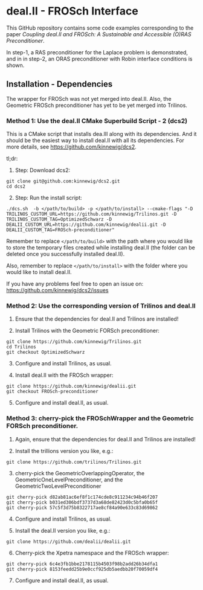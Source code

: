 # deal.II - FROSch Interface

This GitHub repository contains some code examples corresponding to the paper *Coupling deal.II and FROSch: A Sustainable and Accessible
(O)RAS Preconditioner*.

In step-1, a RAS preconditioner for the Laplace problem is demonstrated, and in in step-2, an ORAS preconditioner with Robin interface conditions is shown.

## Installation - Dependencies
The wrapper for FROSch was not yet merged into deal.II. Also, the Geometric FROSch preconditioner has yet to be yet merged into Trilinos. 

### Method 1: Use the deal.II CMake Superbuild Script - 2 (dcs2)
This is a CMake script that installs dea.lII along with its dependencies. And it should be the easiest way to install deal.II with all its dependencies. For more details, see https://github.com/kinnewig/dcs2.

tl;dr:
1. Step: Download dcs2:
```
git clone git@github.com:kinnewig/dcs2.git
cd dcs2
```
2. Step: Run the install script:
```
./dcs.sh  -b </path/to/build> -p </path/to/install> --cmake-flags "-D TRILINOS_CUSTOM_URL=https://github.com/kinnewig/Trilinos.git -D TRILINOS_CUSTOM_TAG=OptimizedSchwarz -D DEALII_CUSTOM_URL=https://github.com/kinnewig/dealii.git -D DEALII_CUSTOM_TAG=FROSch-preconditioner"
```

Remember to replace `</path/to/build>` with the path where you would like to store the temporary files created while installing deal.II (the folder can be deleted once you successfully installed deal.II).

Also, remember to replace `</path/to/install>` with the folder where you would like to install deal.II.

If you have any problems feel free to open an issue on: https://github.com/kinnewig/dcs2/issues

### Method 2: Use the corresponding version of Trilinos and deal.II
1. Ensure that the dependencies for deal.II and Trilinos are installed!

2. Install Trilinos with the Geometric FORSch preconditioner:
```
git clone https://github.com/kinnewig/Trilinos.git
cd Trilinos
git checkout OptimizedSchwarz
```

3. Configure and install Trilinos, as usual.

4. Install deal.II with the FROSch wrapper:
```
git clone https://github.com/kinnewig/dealii.git
git checkout FROSch-preconditioner
```

5. Configure and install deal.II, as usual.

### Method 3: cherry-pick the FROSchWrapper and the  Geometric FORSch preconditioner.
1. Again, ensure that the dependencies for deal.II and Trilinos are installed!

2. Install the trillions version you like, e.g.:
```
git clone https://github.com/trilinos/Trilinos.git
```

3. cherry-pick the GeometricOverlappingOperator, the GeometricOneLevelPreconditioner, and the GeometricTwoLevelPreconditioner
```
git cherry-pick d82ab81ac6ef8f1c174cde8c911234c94b46f207
git cherry-pick b031ed306bdf3737d3a68de82423d0c5bfa0b65f
git cherry-pick 57c5f3d75b8322717ae8cf84a90e633c83d69862
```

4. Configure and install Trilinos, as usual.

5. Install the deal.II version you like, e.g.:
```
git clone https://github.com/dealii/dealii.git
```

6. Cherry-pick the Xpetra namespace and the FROSch wrapper:
```
git cherry-pick 6c4e3fb1bbe2178115b4503f98b2add26b34dfa1
git cherry-pick 8153feedd25b9e0ccf925db5aedbb20f70059df4
```

7. Configure and install deal.II, as usual.
